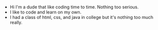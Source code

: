 - Hi I'm a dude that like coding time to time. Nothing too serious.
- I like to code and learn on my own.
- I had a class of html, css, and java in college but it's nothing too much really.

<!---
opgagnon/opgagnon is a ✨ special ✨ repository because its `README.md` (this file) appears on your GitHub profile.
You can click the Preview link to take a look at your changes.
--->
